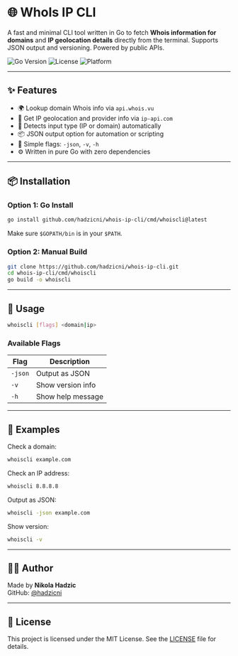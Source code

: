 # 🌐 WhoIs IP CLI

A fast and minimal CLI tool written in Go to fetch **Whois information for domains** and **IP geolocation details** directly from the terminal. Supports JSON output and versioning. Powered by public APIs.

![Go Version](https://img.shields.io/badge/Go-1.24+-blue?logo=go)
![License](https://img.shields.io/badge/license-MIT-green.svg)
![Platform](https://img.shields.io/badge/platform-macOS%20%7C%20Linux%20%7C%20Windows-lightgrey)

---

## ✨ Features

- 🌍 Lookup domain Whois info via `api.whois.vu`
- 📍 Get IP geolocation and provider info via `ip-api.com`
- 🔎 Detects input type (IP or domain) automatically
- 📦 JSON output option for automation or scripting
- 🧾 Simple flags: `-json`, `-v`, `-h`
- ⚙️ Written in pure Go with zero dependencies

---

## 📦 Installation

### Option 1: Go Install

```bash
go install github.com/hadzicni/whois-ip-cli/cmd/whoiscli@latest
```

Make sure `$GOPATH/bin` is in your `$PATH`.

### Option 2: Manual Build

```bash
git clone https://github.com/hadzicni/whois-ip-cli.git
cd whois-ip-cli/cmd/whoiscli
go build -o whoiscli
```

---
## 🚀 Usage

```bash
whoiscli [flags] <domain|ip>
```

### Available Flags

| Flag        | Description                 |
|-------------|-----------------------------|
| `-json`     | Output as JSON              |
| `-v`        | Show version info           |
| `-h`        | Show help message           |

---

## 🔧 Examples

Check a domain:

```bash
whoiscli example.com
```

Check an IP address:

```bash
whoiscli 8.8.8.8
```

Output as JSON:

```bash
whoiscli -json example.com
```

Show version:

```bash
whoiscli -v
```

---

## 👨‍💻 Author

Made by **Nikola Hadzic**  
GitHub: [@hadzicni](https://github.com/hadzicni)

---

## 📄 License

This project is licensed under the MIT License. See the [LICENSE](./LICENSE) file for details.
